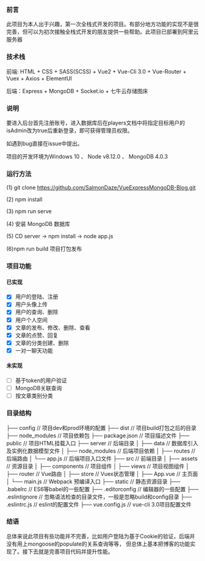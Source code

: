### 前言

此项目为本人出于兴趣，第一次全栈式开发的项目。有部分地方功能的实现不是很完善，但可以为初次接触全栈式开发的朋友提供一些帮助。此项目已部署到阿里云服务器

### 技术栈

前端: HTML + CSS + SASS(SCSS) + Vue2 + Vue-Cli 3.0 + Vue-Router + Vuex + Axios + ElementUI

后端：Express + MongoDB + Socket.io + 七牛云存储图床

### 说明

要进入后台首先注册账号，进入数据库后在players文档中将指定目标用户的isAdmin改为true后重新登录，即可获得管理员权限。

如遇到bug直接在issue中提出。

项目的开发环境为Windows 10 、 Node v8.12.0 、 MongoDB 4.0.3

###  运行方法

(1) git clone https://github.com/SalmonDaze/VueExpressMongoDB-Blog.git

(2) npm install 

(3) npm run serve

(4) 安装 MongoDB 数据库

(5) CD server -> npm install -> node app.js

(6)npm run build 项目打包发布

### 项目功能

#### 已实现
- [x] 用户的登陆、注册
- [x] 用户头像上传
- [x] 用户的查询、删除
- [x] 用户个人空间
- [x] 文章的发布、修改、删除、查看
- [x] 文章的点赞、回复
- [x] 文章的分类创建、删除
- [x] 一对一聊天功能

#### 未实现
- [ ] 基于token的用户验证
- [ ] MongoDB关联查询
- [ ] 按文章类别分类

### 目录结构
├── config			// 项目dev和prod环境的配置
├── dist			// 项目build打包之后的目录
├── node_modules		// 项目依赖包
├── package.json		// 项目描述文件
├── public  			// 项目HTML挂载入口
├── server			    // 后端目录
│   ├── data				// 数据库引入及实例化数据模型文件
│   ├── node_modules			// 后端项目依赖
│   ├── routes    			    // 后端路由
│   └── app.js			// 后端项目入口文件
├── src					// 前端目录
│   ├── assets				// 资源目录
│   ├── components			// 项目组件
│   ├── views			    // 项目视图组件
│   ├── router				// Vue路由
│   ├── store				// Vuex状态管理
│   ├── App.vue				// 主页面 
│   └── main.js				// Webpack 预编译入口
├── static			    // 静态资源目录
├── .babelrc			// ES6等babel的一些配置
├── .editorconfig		// 编辑器的一些配置
├── .eslintignore		// 忽略语法检查的目录文件，一般是忽略build和config目录
├── .eslintrc.js		// eslint的配置文件
├── vue.config.js		// vue-cli 3.0项目配置文件

### 结语

总体来说此项目有些功能并不完善，比如用户登陆为基于Cookie的验证，后端并没有用上mongoose的populate的关系查询等等，
但总体上基本把博客的功能实现了。接下去就是完善项目代码并提升性能。